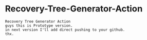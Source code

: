 # Recovery-Tree-Generator-Action
```
Recovery Tree Generator Action
guys this is Prototype version.
in next version I'll add direct pushing to your github.
thx.
```
